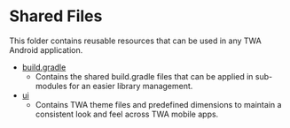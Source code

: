 # Shared Files

This folder contains reusable resources that can be used in any TWA Android application. 

- [build.gradle]()
    - Contains the shared build.gradle files that can be applied in sub-modules for an easier library management.
- [ui]()
    - Contains TWA theme files and predefined dimensions to maintain a consistent look and feel across TWA mobile apps.